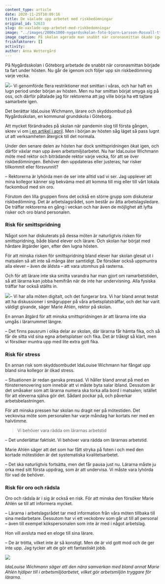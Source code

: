 ```yaml
---
content_type: article
date: 2020-11-25T10:09:16
title: De växlade upp arbetet med riskbedömningar
original_id: 52633
slug: de-vaxlade-upp-arbetet-med-riskbedomningar
image: "../images/2000x1000-nygardsskolan-foto-bjorn-Larsson-Rosvall-tt.jpg"
image_caption: På skolan agerade man snabbt när coronasmittan ökade igen. Rektor Marie Ahlén och skyddsombudet IdaLouise Wichmann har börjat träffas varje vecka för att gå igenom och följa upp riskbedömningar. 
friskfaktorer: []
activity:
author: Anna Wettergård
---
```


På Nygårdsskolan i Göteborg arbetade de snabbt när coronasmittan började ta fart under hösten. Nu går de igenom och följer upp sin riskbedömning varje vecka.

[![](https://www.suntarbetsliv.se/wp-content/uploads/2020/11/200x220-idalouise-wichmann-foto-bjorn-Larsson-Rosvall-tt.jpg)](https://www.suntarbetsliv.se/wp-content/uploads/2020/11/200x220-idalouise-wichmann-foto-bjorn-Larsson-Rosvall-tt.jpg)– Vi genomförde flera restriktioner mot smittan i våras, och har haft en lugn period under början av hösten. Men nu har smittan börjat smyga sig på oss, och därför påtalade jag för rektorerna att jag ville börja ha ett tajtare samarbete igen.

Det berättar IdaLouise Wichmann, lärare och skyddsombud på Nygårdsskolan, en kommunal grundskola i Göteborg.

Att mycket förändrades på skolan när pandemin slog till första gången, skrev vi om [i en artikel i april](https://www.suntarbetsliv.se/artiklar/sam/skolan-blir-en-frizon-fran-corona/). Men i början av hösten såg läget så pass lugnt ut att verksamheten återgick till det normala.

Under den senare delen av hösten har dock smittspridningen ökat igen, och därför växlar man upp även arbetsmiljöarbetet. Nu har IdaLouise Wichmann möte med rektor och biträdande rektor varje vecka, för att se över riskbedömningen. Behöver den uppdateras eller justeras; har risker tillkommit eller försvunnit?

– Rektorerna är lyhörda men de ser inte alltid vad vi ser. Jag upplever att mina kollegor känner sig bekväma med att komma till mig eller till vårt lokala fackombud med sin oro.

Förutom den lilla gruppen finns det också en större grupp som diskuterar riskbedömning. Det är arbetslagsrådet, som består av åtta arbetslagsledare. De träffar rektorerna en gång i veckan och har även de möjlighet att lyfta risker och oro bland personalen.

### Risk för smittspridning

Något som har diskuterats på dessa möten är naturligtvis risken för smittspridning, både bland elever och lärare. Och skolan har börjat med hårdare åtgärder igen, efter den lugna hösten.

För att minska risken för smittspridning bland elever har skolan glesat ut i matsalen så att inte så många äter samtidigt. De försöker också uppmuntra alla elever – även de äldsta – att vara utomhus på rasterna.

Och för att lärare inte ska smitta varandra har man gjort om ramarbetstiden, så att lärarna kan jobba hemifrån när de inte har undervisning. Alla fysiska träffar har också ställts in.

[![](https://www.suntarbetsliv.se/wp-content/uploads/2020/11/200x220-marie-ahlen-foto-bjorn-Larsson-Rosvall-tt.jpg)](https://www.suntarbetsliv.se/wp-content/uploads/2020/11/200x220-marie-ahlen-foto-bjorn-Larsson-Rosvall-tt.jpg)– Vi har alla möten digitalt, och det fungerar bra. Vi har bland annat testat att ha diskussioner i smågrupper på våra arbetsplatsträffar, och det har varit väldigt givande, säger Marie Ahlén, rektor på skolan.

En annan åtgärd för att minska smittspridningen är att lärarna inte ska umgås i lärarrummet längre.

– Det finns pausrum i olika delar av skolan, där lärarna får hämta fika, och så får de sitta vid sina egna arbetsplatser och fika. Det är tråkigt så klart, men vi försöker muntra upp med lite extra gott fika.

### Risk för stress

En annan risk som skyddsombudet IdaLouise Wichmann har fångat upp bland sina kollegor är ökad stress.

– Situationen är redan ganska pressad. Vi håller bland annat på med en fönsterrenovering som innebär att vi måste byta salar ibland. Dessutom är det småsaker som att lärarna numera ska torka alla bord i matsalen; istället för att eleverna själva gör det. Sådant pockar på, och påverkar arbetsbelastningen.

För att minska pressen har skolan nu dragit ner på mötestiden. Det veckovisa möte som personalen har varje måndag har kortats ner med en halvtimme.

> Vi behöver vara rädda om lärarnas arbetstid

– Det underlättar faktiskt. Vi behöver vara rädda om lärarnas arbetstid.

Marie Ahlén säger att det som har fått stryka på foten i och med den kortade mötestiden är det systematiska kvalitetsarbetet.

– Det ska naturligtvis fortsätta, men det får pausa just nu. Lärarna måste ju orka med sitt första uppdrag, som är att undervisa. Vi måste vara lyhörda för vad de behöver.

### Risk för oro och rädsla

Oro och rädsla är i sig är också en risk. För att minska den försöker Marie Ahlén se till att informera mycket.

– Lärarna i arbetslagsrådet tar med information från våra möten tillbaka till sina medarbetare. Dessutom har vi ett veckobrev som går ut till all personal – även till exempel kökspersonalen som inte är med i något arbetslag.

Hon vill avsluta med en eloge till sina lärare.

– De är trötta, vilket inte är så konstigt. Men de är vid gott mod och de ger inte upp. Jag tycker att de gör ett fantastiskt jobb.

[![](https://www.suntarbetsliv.se/wp-content/uploads/2020/11/750x400-nygardsskolan-foto-bjorn-Larsson-Rosvall-tt.jpg)](https://www.suntarbetsliv.se/wp-content/uploads/2020/11/750x400-nygardsskolan-foto-bjorn-Larsson-Rosvall-tt.jpg)

_IdaLouise Wichmann säger att den nära samverkan med bland annat Marie Ahlén hjälper till i arbetsmiljöarbetet, vilket gör arbetsmiljön tryggare för lärarna._

